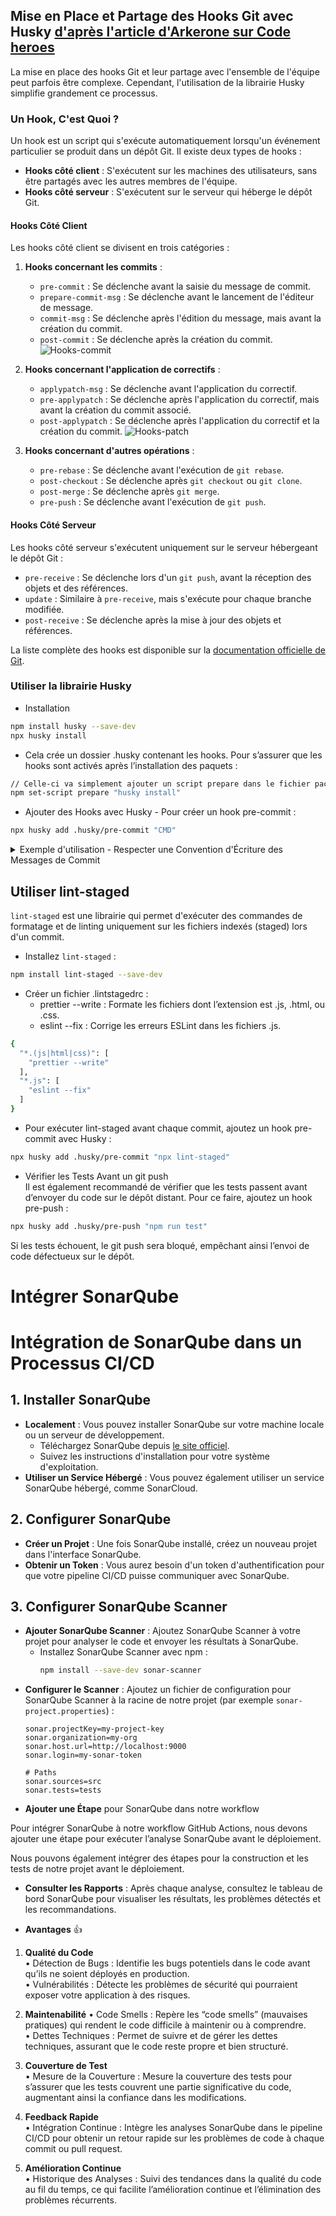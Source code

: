 ## Mise en Place et Partage des Hooks Git avec Husky [d'après l'article d'Arkerone sur Code heroes](https://www.codeheroes.fr/2021/10/11/git-lutilisation-des-hooks-avec-husky/)

La mise en place des hooks Git et leur partage avec l'ensemble de l'équipe peut parfois être complexe. Cependant, l'utilisation de la librairie Husky simplifie grandement ce processus.

### Un Hook, C'est Quoi ?

Un hook est un script qui s'exécute automatiquement lorsqu'un événement particulier se produit dans un dépôt Git. Il existe deux types de hooks :

- **Hooks côté client** : S'exécutent sur les machines des utilisateurs, sans être partagés avec les autres membres de l'équipe.
- **Hooks côté serveur** : S'exécutent sur le serveur qui héberge le dépôt Git.

#### Hooks Côté Client

Les hooks côté client se divisent en trois catégories :

1. **Hooks concernant les commits** :

   - `pre-commit` : Se déclenche avant la saisie du message de commit.
   - `prepare-commit-msg` : Se déclenche avant le lancement de l'éditeur de message.
   - `commit-msg` : Se déclenche après l'édition du message, mais avant la création du commit.
   - `post-commit` : Se déclenche après la création du commit.
     ![Hooks-commit](./assets/images/hooks_commit_git-1.png)

2. **Hooks concernant l'application de correctifs** :
   - `applypatch-msg` : Se déclenche avant l'application du correctif.
   - `pre-applypatch` : Se déclenche après l'application du correctif, mais avant la création du commit associé.
   - `post-applypatch` : Se déclenche après l'application du correctif et la création du commit.
     ![Hooks-patch](./assets/images/hooks_patch_git.png)
3. **Hooks concernant d'autres opérations** :
   - `pre-rebase` : Se déclenche avant l'exécution de `git rebase`.
   - `post-checkout` : Se déclenche après `git checkout` ou `git clone`.
   - `post-merge` : Se déclenche après `git merge`.
   - `pre-push` : Se déclenche avant l'exécution de `git push`.

#### Hooks Côté Serveur

Les hooks côté serveur s'exécutent uniquement sur le serveur hébergeant le dépôt Git :

- `pre-receive` : Se déclenche lors d'un `git push`, avant la réception des objets et des références.
- `update` : Similaire à `pre-receive`, mais s'exécute pour chaque branche modifiée.
- `post-receive` : Se déclenche après la mise à jour des objets et références.

La liste complète des hooks est disponible sur la [documentation officielle de Git](https://git-scm.com/docs/githooks).

### Utiliser la librairie Husky

- Installation

```sh
npm install husky --save-dev
npx husky install
```

- Cela crée un dossier .husky contenant les hooks. Pour s’assurer que les hooks sont activés après l’installation des paquets :

```sh
// Celle-ci va simplement ajouter un script prepare dans le fichier package.json
npm set-script prepare "husky install"
```

- Ajouter des Hooks avec Husky - Pour créer un hook pre-commit :

```sh
npx husky add .husky/pre-commit "CMD"
```

<details><summary>Exemple d'utilisation - Respecter une Convention d'Écriture des Messages de Commit</summary>

Dans un projet, il est important de maintenir une convention d'écriture cohérente pour les messages de commit. Husky permet d'automatiser cette vérification grâce à un hook `commit-msg`.

- Activez Husky :

```sh
npx husky install
```

- Ajouter un Hook pour Vérifier les Messages de Commit
- Pour ajouter un hook commit-msg qui vérifiera que vos messages de commit respectent une convention spécifique, utilisez la commande suivante :

```sh
npx husky add .husky/commit-msg 'npx commitlint --edit "$1"'
```

- Configurer Commitlint - Pour utiliser commitlint, vous devez l’installer ainsi qu’une configuration par défaut :

```sh
npm install @commitlint/{config-conventional,cli} --save-dev
```

-Créez ensuite un fichier commitlint.config.js à la racine de votre projet avec le contenu suivant :

```sh
module.exports = { extends: ['@commitlint/config-conventional'] };
```

-Tester le Hook - Maintenant, essayez de faire un commit avec un message qui ne respecte pas la convention (par exemple, sans préfixe de type comme feat, fix, etc.) :

```sh
git add .
git commit -m "Un message incorrect"
```

Vous verrez que le commit est bloqué, et une erreur est affichée pour vous informer que le message ne respecte pas la convention.

- Corriger le Message et Recommencer

```sh
git commit -m "fix: corriger un bug mineur"
```

Le commit passera cette fois-ci, car le message est conforme aux règles définies.

</details>

## Utiliser lint-staged

`lint-staged` est une librairie qui permet d'exécuter des commandes de formatage et de linting uniquement sur les fichiers indexés (staged) lors d'un commit.

- Installez `lint-staged` :

```sh
npm install lint-staged --save-dev
```

- Créer un fichier .lintstagedrc :
  - prettier --write : Formate les fichiers dont l’extension est .js, .html, ou .css.
  - eslint --fix : Corrige les erreurs ESLint dans les fichiers .js.

```sh
{
  "*.(js|html|css)": [
    "prettier --write"
  ],
  "*.js": [
    "eslint --fix"
  ]
}
```

- Pour exécuter lint-staged avant chaque commit, ajoutez un hook pre-commit avec Husky :

```sh
npx husky add .husky/pre-commit "npx lint-staged"
```

- Vérifier les Tests Avant un git push  
  Il est également recommandé de vérifier que les tests passent avant d’envoyer du code sur le dépôt distant. Pour ce faire, ajoutez un hook pre-push :

```sh
npx husky add .husky/pre-push "npm run test"
```

Si les tests échouent, le git push sera bloqué, empêchant ainsi l’envoi de code défectueux sur le dépôt.

# Intégrer SonarQube
# Intégration de SonarQube dans un Processus CI/CD

## 1. Installer SonarQube

- **Localement** : Vous pouvez installer SonarQube sur votre machine locale ou un serveur de développement.
  - Téléchargez SonarQube depuis [le site officiel](https://www.sonarqube.org/downloads/).
  - Suivez les instructions d'installation pour votre système d'exploitation.
- **Utiliser un Service Hébergé** : Vous pouvez également utiliser un service SonarQube hébergé, comme SonarCloud.

## 2. Configurer SonarQube

- **Créer un Projet** : Une fois SonarQube installé, créez un nouveau projet dans l'interface SonarQube.
- **Obtenir un Token** : Vous aurez besoin d'un token d'authentification pour que votre pipeline CI/CD puisse communiquer avec SonarQube.

## 3. Configurer SonarQube Scanner

- **Ajouter SonarQube Scanner** : Ajoutez SonarQube Scanner à votre projet pour analyser le code et envoyer les résultats à SonarQube.
  - Installez SonarQube Scanner avec npm :
    ```bash
    npm install --save-dev sonar-scanner
    ```
- **Configurer le Scanner** : Ajoutez un fichier de configuration pour SonarQube Scanner à la racine de notre projet (par exemple `sonar-project.properties`) :
  ```properties
  sonar.projectKey=my-project-key
  sonar.organization=my-org
  sonar.host.url=http://localhost:9000
  sonar.login=my-sonar-token

  # Paths
  sonar.sources=src
  sonar.tests=tests

- **Ajouter une Étape** pour SonarQube dans notre workflow  

Pour intégrer SonarQube à notre workflow GitHub Actions, nous devons ajouter une étape pour exécuter l’analyse SonarQube avant le déploiement.   

Nous pouvons également intégrer des étapes pour la construction et les tests de notre projet avant le déploiement.

- **Consulter les Rapports** : Après chaque analyse, consultez le tableau de bord SonarQube pour visualiser les résultats, les problèmes détectés et les recommandations.

- **Avantages** 👍	  
1.	**Qualité du Code**  
	•	Détection de Bugs : Identifie les bugs potentiels dans le code avant qu’ils ne soient déployés en production.  
	•	Vulnérabilités : Détecte les problèmes de sécurité qui pourraient exposer votre application à des risques.  

2.	**Maintenabilité**
	•	Code Smells : Repère les “code smells” (mauvaises pratiques) qui rendent le code difficile à maintenir ou à comprendre.  
	•	Dettes Techniques : Permet de suivre et de gérer les dettes techniques, assurant que le code reste propre et bien structuré.  

3.	**Couverture de Test**  
	•	Mesure de la Couverture : Mesure la couverture des tests pour s’assurer que les tests couvrent une partie significative du code, augmentant ainsi la confiance dans les modifications.  

4.	**Feedback Rapide**  
	•	Intégration Continue : Intègre les analyses SonarQube dans le pipeline CI/CD pour obtenir un retour rapide sur les problèmes de code à chaque commit ou pull request.  

5.	**Amélioration Continue**  
	•	Historique des Analyses : Suivi des tendances dans la qualité du code au fil du temps, ce qui facilite l’amélioration continue et l’élimination des problèmes récurrents.